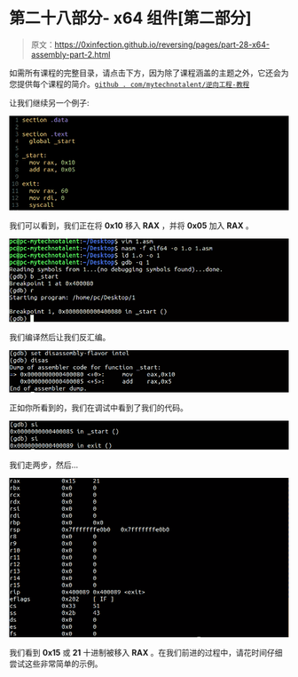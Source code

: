 # 第二十八部分- x64 组件[第二部分]

> 原文：<https://0xinfection.github.io/reversing/pages/part-28-x64-assembly-part-2.html>

如需所有课程的完整目录，请点击下方，因为除了课程涵盖的主题之外，它还会为您提供每个课程的简介。[`github . com/mytechnotalent/逆向工程-教程`](https://github.com/mytechnotalent/Reverse-Engineering-Tutorial)

让我们继续另一个例子:

![](img/1d81deacc8281abcab0b22f8165443eb.png)

我们可以看到，我们正在将 **0x10** 移入 **RAX** ，并将 **0x05** 加入 **RAX** 。

![](img/edd3c878f34667111fae9abe99ad3e9b.png)

我们编译然后让我们反汇编。

![](img/ab48e21faad5ce1e29efdac90d92b30c.png)

正如你所看到的，我们在调试中看到了我们的代码。

![](img/a3e6990049fdfb996d6fd5428f913e5b.png)

我们走两步，然后...

![](img/f19f45f29c71864753404adf09bcda65.png)

我们看到 **0x15** 或 **21** 十进制被移入 **RAX** 。在我们前进的过程中，请花时间仔细尝试这些非常简单的示例。